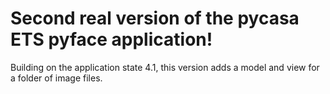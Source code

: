 # Second real version of the pycasa ETS pyface application!
Building on the application state 4.1, this version adds a model and view for
a folder of image files.
